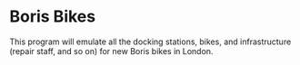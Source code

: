 # Boris Bikes

This program will emulate all the docking stations, bikes, and infrastructure (repair staff, and so on) for new Boris bikes in London.
